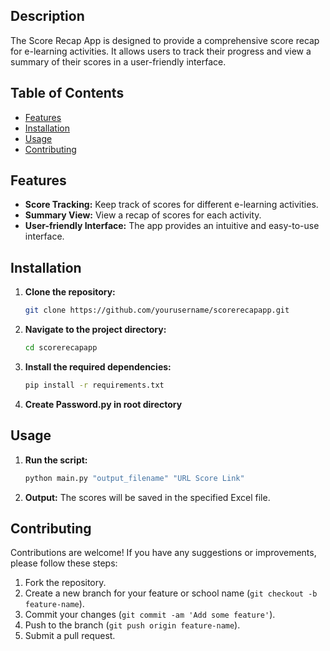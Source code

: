 ## Description

The Score Recap App is designed to provide a comprehensive score recap for e-learning activities. It allows users to track their progress and view a summary of their scores in a user-friendly interface.

## Table of Contents

- [Features](#features)
- [Installation](#installation)
- [Usage](#usage)
- [Contributing](#contributing)

## Features

- **Score Tracking:** Keep track of scores for different e-learning activities.
- **Summary View:** View a recap of scores for each activity.
- **User-friendly Interface:** The app provides an intuitive and easy-to-use interface.

## Installation

1. **Clone the repository:**
    ```sh
    git clone https://github.com/yourusername/scorerecapapp.git
    ```
2. **Navigate to the project directory:**
    ```sh
    cd scorerecapapp
    ```
3. **Install the required dependencies:**
    ```sh
    pip install -r requirements.txt
    ```
4. **Create Password.py in root directory**

## Usage

1. **Run the script:**
    ```sh
    python main.py "output_filename" "URL Score Link"
    ```
2. **Output:** The scores will be saved in the specified Excel file.

## Contributing

Contributions are welcome! If you have any suggestions or improvements, please follow these steps:

1. Fork the repository.
2. Create a new branch for your feature or school name (`git checkout -b feature-name`).
3. Commit your changes (`git commit -am 'Add some feature'`).
4. Push to the branch (`git push origin feature-name`).
5. Submit a pull request.

